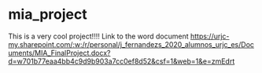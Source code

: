 ﻿# mia_project
This is a very cool project!!!!
Link to the word document
https://urjc-my.sharepoint.com/:w:/r/personal/j_fernandezs_2020_alumnos_urjc_es/Documents/MIA_FinalProject.docx?d=w701b77eaa4bb4c9d9b903a7cc0ef8d52&csf=1&web=1&e=zmEdrt
